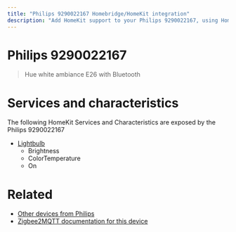 ```yaml
---
title: "Philips 9290022167 Homebridge/HomeKit integration"
description: "Add HomeKit support to your Philips 9290022167, using Homebridge, Zigbee2MQTT and homebridge-z2m."
---
```

<!---
This file has been GENERATED using src/docgen/docgen.ts
DO NOT EDIT THIS FILE MANUALLY!
-->
# Philips 9290022167
> Hue white ambiance E26 with Bluetooth


# Services and characteristics
The following HomeKit Services and Characteristics are exposed by
the Philips 9290022167

* [Lightbulb](../../light.md)
  * Brightness
  * ColorTemperature
  * On


# Related
* [Other devices from Philips](../index.md#philips)
* [Zigbee2MQTT documentation for this device](https://www.zigbee2mqtt.io/devices/9290022167.html)